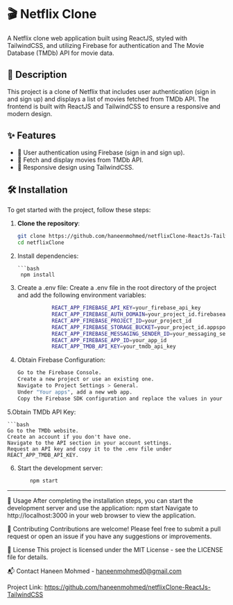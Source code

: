 # 🎬 Netflix Clone

A Netflix clone web application built using ReactJS, styled with TailwindCSS, and utilizing Firebase for authentication and The Movie Database (TMDb) API for movie data.

## 📖 Description

This project is a clone of Netflix that includes user authentication (sign in and sign up) and displays a list of movies fetched from TMDb API. The frontend is built with ReactJS and TailwindCSS to ensure a responsive and modern design.

## ✨ Features

- 🔐 User authentication using Firebase (sign in and sign up).
- 🎥 Fetch and display movies from TMDb API.
- 📱 Responsive design using TailwindCSS.

## 🛠️ Installation

To get started with the project, follow these steps:

1. **Clone the repository**:

   ```bash
   git clone https://github.com/haneenmohmed/netflixClone-ReactJs-TailwindCSS.git
   cd netflixClone
2. Install dependencies:

       ```bash 
        npm install
3. Create a .env file:
Create a .env file in the root directory of the project and add the following environment variables:

   ```bash 
              REACT_APP_FIREBASE_API_KEY=your_firebase_api_key
              REACT_APP_FIREBASE_AUTH_DOMAIN=your_project_id.firebaseapp.com
              REACT_APP_FIREBASE_PROJECT_ID=your_project_id
              REACT_APP_FIREBASE_STORAGE_BUCKET=your_project_id.appspot.com
              REACT_APP_FIREBASE_MESSAGING_SENDER_ID=your_messaging_sender_id
              REACT_APP_FIREBASE_APP_ID=your_app_id
              REACT_APP_TMDB_API_KEY=your_tmdb_api_key

4. Obtain Firebase Configuration:
   
    ```bash 
    Go to the Firebase Console.
    Create a new project or use an existing one.
    Navigate to Project Settings > General.
    Under "Your apps", add a new web app.
    Copy the Firebase SDK configuration and replace the values in your .env file.

5.Obtain TMDb API Key:

    ```bash 
    Go to the TMDb website.
    Create an account if you don't have one.
    Navigate to the API section in your account settings.
    Request an API key and copy it to the .env file under REACT_APP_TMDB_API_KEY.

6. Start the development server:

    ```bash
        npm start
-----------------------------------------------------------------------------------------------------------------------------------------------------------------------------------------------------------------
🚀 Usage
After completing the installation steps, you can start the development server and use the application:
npm start
Navigate to http://localhost:3000 in your web browser to view the application.

🤝 Contributing
Contributions are welcome! Please feel free to submit a pull request or open an issue if you have any suggestions or improvements.

📜 License
This project is licensed under the MIT License - see the LICENSE file for details.

📬 Contact
Haneen Mohmed - haneenmohmed0@gmail.com

Project Link: https://github.com/haneenmohmed/netflixClone-ReactJs-TailwindCSS
